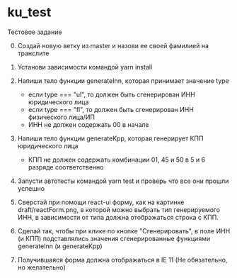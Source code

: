 # ku_test
Тестовое задание

0. Создай новую ветку из master и назови ее своей фамилией на транслите

1. Установи зависимости командой yarn install

2. Напиши тело функции generateInn, которая принимает значение type
	- если type === "ul", то должен быть сгенерирован ИНН юридического лица
	- если type === "fl", то должен быть сгенерирован ИНН физического лица/ИП
	- ИНН не должен содержать 00 в начале

3. Напиши тело функции generateKpp, которая генерирует КПП юридического лица 
	- КПП не должен содержать комбинации 01, 45 и 50 в 5 и 6 разряде соответственно

4. Запусти автотесты командой yarn test и проверь что все они прошли успешно

5. Cверстай при помощи react-ui форму, как на картинке draft/reactForm.png, в которой можно выбрать тип генерируемого ИНН, 
в зависимости от типа должна отображаться строка с КПП. 

6. Сделай так, чтобы при клике по кнопке "Сгенерировать", в поле ИНН (и КПП) подставлялись значения 
сгенерированные функциями generateInn (и generateKpp) 

7. Получившаяся форма должна отображаться в IE 11 (Не обязательно, но желательно)
